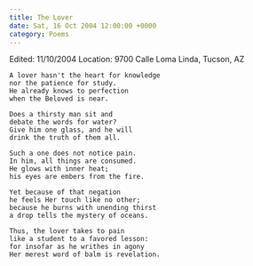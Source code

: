 ```yaml
---
title: The Lover
date: Sat, 16 Oct 2004 12:00:00 +0000
category: Poems
---
```


Edited: 11/10/2004
Location: 9700 Calle Loma Linda, Tucson, AZ

    A lover hasn't the heart for knowledge  
    nor the patience for study.  
    He already knows to perfection  
    when the Beloved is near.

    Does a thirsty man sit and  
    debate the words for water?  
    Give him one glass, and he will  
    drink the truth of them all.

    Such a one does not notice pain.  
    In him, all things are consumed.  
    He glows with inner heat;  
    his eyes are embers from the fire.

    Yet because of that negation  
    he feels Her touch like no other;  
    because he burns with unending thirst  
    a drop tells the mystery of oceans.

    Thus, the lover takes to pain  
    like a student to a favored lesson:  
    for insofar as he writhes in agony  
    Her merest word of balm is revelation.


